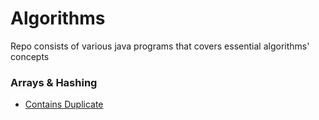 # Algorithms

Repo consists of various java programs that covers essential algorithms' concepts

### Arrays & Hashing
* [Contains Duplicate](./ContainsDuplicate.java)